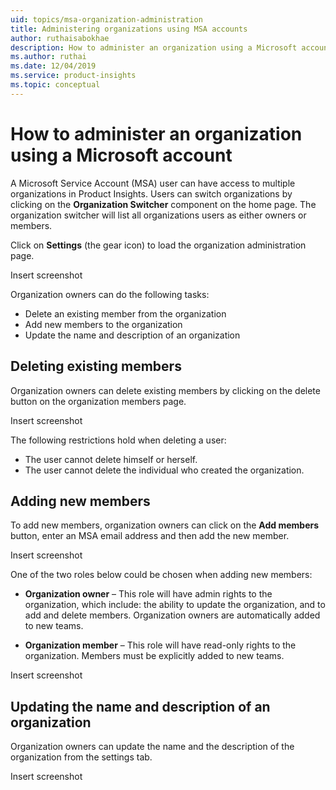 ```yaml
---
uid: topics/msa-organization-administration
title: Administering organizations using MSA accounts
author: ruthaisabokhae
description: How to administer an organization using a Microsoft account
ms.author: ruthai
ms.date: 12/04/2019
ms.service: product-insights
ms.topic: conceptual
---
```



# How to administer an organization using a Microsoft account

A Microsoft Service Account (MSA) user can have access to multiple organizations in Product Insights. Users can switch organizations by clicking on the **Organization Switcher** component on the home page. The organization switcher will list all organizations users as either owners or members. 

Click on **Settings** (the gear icon) to load the organization administration page.

Insert screenshot

Organization owners can do the following tasks:
-	Delete an existing member from the organization
-	Add new members to the organization
-	Update the name and description of an organization

## Deleting existing members
Organization owners can delete existing members by clicking on the delete button on the organization members page. 

Insert screenshot

The following restrictions hold when deleting a user:
-	The user cannot delete himself or herself.
-	The user cannot delete the individual who created the organization.

## Adding new members

To add new members, organization owners can click on the **Add members** button, enter an MSA email address and then add the new member.

Insert screenshot

One of the two roles below could be chosen when adding new members:
-	**Organization owner** – This role will have admin rights to the organization, which include: the ability to update the organization, and to add and delete members. Organization owners are automatically added to new teams.

-	**Organization member** – This role will have read-only rights to the organization. Members must be explicitly added to new teams. 

Insert screenshot

## Updating the name and description of an organization
Organization owners can update the name and the description of the organization from the settings tab. 





Insert screenshot

